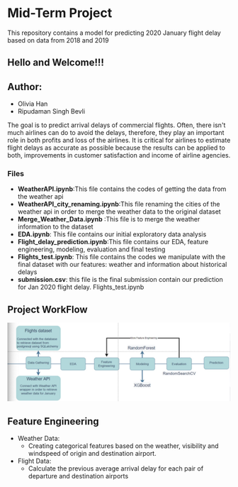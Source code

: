 # Mid-Term Project
This repository contains a model for predicting 2020 January flight delay based on data from 2018 and 2019

## Hello and Welcome!!!

## Author:  
* Olivia Han 
* Ripudaman Singh Bevli


The goal is to predict arrival delays of commercial flights. Often, there isn't much airlines can do to avoid the delays, therefore, they play an important role in both profits and loss of the airlines. It is critical for airlines to estimate flight delays as accurate as possible because the results can be applied to both, improvements in customer satisfaction and income of airline agencies.


### Files
- **WeatherAPI.ipynb**:This file contains the codes of getting the data from the weather api
- **WeatherAPI_city_renaming.ipynb**:This file renaming the cities of the weather api in order to merge the weather data to the original dataset
- **Merge_Weather_Data.ipynb** :This file is to merge the weather information to the dataset
- **EDA.ipynb**: This file contains our initial exploratory data analysis
- **Flight_delay_prediction.ipynb**:This file contains our EDA, feature engineering, modeling, evaluation and final testing
- **Flights_test.ipynb**: This file contains the codes we manipulate with the final dataset with our features: weather and information about historical delays
- **submission.csv**: this file is the final submission contain our prediction for Jan 2020 flight delay.
Flights_test.ipynb

## Project WorkFlow

![Image](wflow.jpg)

## Feature Engineering
* Weather Data: 
    * Creating categorical features based on the weather, visibility and windspeed of origin and destination airport. 
* Flight Data: 
    * Calculate the previous average arrival delay for each pair of departure and destination airports
